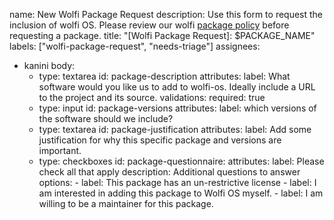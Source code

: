 name: New Wolfi Package Request
description: Use this form to request the inclusion of wolfi OS. Please review our wolfi [package policy](wolfi.dev/os#if-wolfi-is-missing-a-package-your-require) before requesting a package.
title: "[Wolfi Package Request]: $PACKAGE_NAME"
labels: ["wolfi-package-request", "needs-triage"]
assignees:
- kanini
body:
  - type: textarea
    id: package-description
    attributes:
      label: What software would you like us to add to wolfi-os. Ideally include a URL to the project and its source.
    validations:
      required: true
  - type: input
    id: package-versions
    attributes:
      label: which versions of the software should we include?
  - type: textarea
    id: package-justification
    attributes:
      label: Add some justification for why this specific package and versions are important.
  - type: checkboxes
    id: package-questionnaire:
    attributes:
      label: Please check all that apply
      description: Additional questions to answer
      options:
        - label: This package has an un-restrictive license
        - label: I am interested in adding this package to Wolfi OS myself. 
        - label: I am willing to be a maintainer for this package. 